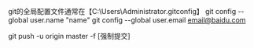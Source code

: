 git的全局配置文件通常在【C:\Users\Administrator\.gitconfig】
git config --global user.name "name"
git config --global user.email email@baidu.com




git push -u origin master -f                      [强制提交]